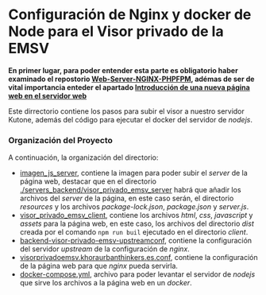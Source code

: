 # Configuración de Nginx y docker de Node para el Visor privado de la EMSV

**En primer lugar, para poder entender esta parte es obligatorio haber examinado el repostorio [Web-Server-NGINX-PHPFPM](https://github.com/KhoraUrbanThinkers/Web-Server-NGINX-PHPFPM), adémas de ser de vital importancia enteder el apartado [Introducción de una nueva página web en el servidor web](https://github.com/KhoraUrbanThinkers/Web-Server-NGINX-PHPFPM/tree/main/Docker_Nginx#introducci%C3%B3n-de-una-nueva-p%C3%A1gina-web-en-el-servidor-web)**

Este dirrectorio contiene los pasos para subir el visor a nuestro servidor Kutone, además del código para ejecutar el docker del servidor de *nodejs*.

### Organización del Proyecto
A continuación, la organización del directorio:
- [imagen_js_server](./imagen_js_server/), contiene la imagen para poder subir el *server* de la página web, destacar que en el directorio [./servers_backend/visor_privado_emsv_server](./imagen_js_server/servers_backend/visor_privado_emsv_server/) habrá que añadir los archivos del *server* de la página, en este caso serán, el directorio *resources* y los archivos *package-lock.json*, *package.json* y *server.js*.
- [visor_privado_emsv_client](./visor_privado_emsv_client/), contiene los archivos *html*, *css*, *javascript* y *assets* para la página web, en este caso, los archivos del directorio *dist* creada por el comando `npm run buil` ejecutado en el directorio *client*. 
- [backend-visor-privado-emsv-upstreamconf](./backend-visor-privado-emsv-upstream.conf), contiene la configuración del servidor *upstream* de la configuración de *nginx*.
- [visorprivadoemsv.khoraurbanthinkers.es.conf](./visorprivadoemsv.khoraurbanthinkers.es.conf), contiene la configuración de la página web para que *nginx* pueda servirla.
- [docker-compose.yml](./docker-compose.yml), archivo para poder levantar el servidor de *nodejs* que sirve los archivos a la página web en un *docker*.
